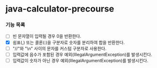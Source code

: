 # java-calculator-precourse

### 기능 목록
- [ ] 빈 문자열이 입력될 경우 0을 반환한다.
- [x] 쉼표(,) 또는 콜론(:)을 구분자로 숫자를 분리하여 합을 반환한다.
- [ ] "//"와 "\n" 사이의 문자를 커스텀 구분자로 사용한다.
- [ ] 입력값에 음수가 포함된 경우 예외(IllegalArgumentException)를 발생시킨다.
- [ ] 입력값이 숫자가 아닌 경우 예외(IllegalArgumentException)를 발생시킨다.
